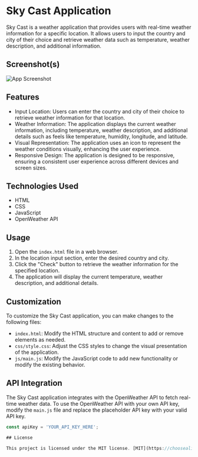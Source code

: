 # Sky Cast Application

Sky Cast is a weather application that provides users with real-time weather information for a specific location. It allows users to input the country and city of their choice and retrieve weather data such as temperature, weather description, and additional information.

## Screenshot(s)

![App Screenshot](https://i.ibb.co/MZvm7bb/pika-1687515915610-1x.png)


## Features

- Input Location: Users can enter the country and city of their choice to retrieve weather information for that location.
- Weather Information: The application displays the current weather information, including temperature, weather description, and additional details such as feels like temperature, humidity, longitude, and latitude.
- Visual Representation: The application uses an icon to represent the weather conditions visually, enhancing the user experience.
- Responsive Design: The application is designed to be responsive, ensuring a consistent user experience across different devices and screen sizes.

## Technologies Used

- HTML
- CSS
- JavaScript
- OpenWeather API

## Usage

1. Open the `index.html` file in a web browser.
2. In the location input section, enter the desired country and city.
3. Click the "Check" button to retrieve the weather information for the specified location.
4. The application will display the current temperature, weather description, and additional details.

## Customization

To customize the Sky Cast application, you can make changes to the following files:

- `index.html`: Modify the HTML structure and content to add or remove elements as needed.
- `css/style.css`: Adjust the CSS styles to change the visual presentation of the application.
- `js/main.js`: Modify the JavaScript code to add new functionality or modify the existing behavior.

## API Integration

The Sky Cast application integrates with the OpenWeather API to fetch real-time weather data. To use the OpenWeather API with your own API key, modify the `main.js` file and replace the placeholder API key with your valid API key.

```javascript
const apiKey = 'YOUR_API_KEY_HERE';

## License

This project is licensed under the MIT license. [MIT](https://choosealicense.com/licenses/mit/)
